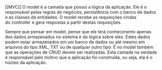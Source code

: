 [[MVC]] O model é a camada que possui a lógica da aplicação. Ele é o responsável pelas regras de negócios, persistência com o banco de dados e as classes de entidades. O model recebe as requisições vindas do controller e gera respostas a partir destas requisições.

Sempre que pensar em model, pense que ele terá conhecimento apenas dos dados armazenados no sistema e da lógica sobre eles. Estes dados podem estar armazenados em um banco de dados ou até mesmo em arquivos do tipo XML, TXT ou de qualquer outro tipo. É no model também que as operações de CRUD devem ser realizadas. Esta camada na verdade é responsável pelo motivo que a aplicação foi construída, ou seja, ela é o núcleo da aplicação.